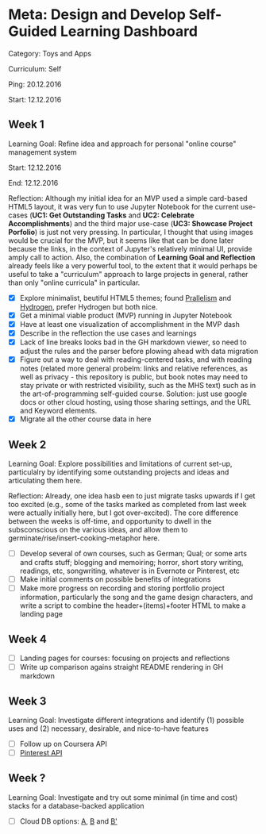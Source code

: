 # Meta: Design and Develop Self-Guided Learning Dashboard

Category: Toys and Apps

Curriculum: Self

Ping: 20.12.2016

Start: 12.12.2016

## Week 1

Learning Goal: Refine idea and approach for personal "online course" management system

Start: 12.12.2016

End: 12.12.2016

Reflection: Although my initial idea for an MVP used a simple card-based HTML5 layout, it was very fun to use Jupyter Notebook for the current use-cases (**UC1: Get Outstanding Tasks** and **UC2: Celebrate Accomplishments**) and the third major use-case (**UC3: Showcase Project Porfolio**) is just not very pressing. In particular, I thought that using images would be crucial for the MVP, but it seems like that can be done later because the links, in the context of Jupyter's relatively minimal UI, provide amply call to action. Also, the combination of **Learning Goal and Reflection** already feels like a very powerful tool, to the extent that it would perhaps be useful to take a "curriculum" approach to large projects in general, rather than only "online curricula" in particular.

- [X] Explore minimalist, beutiful HTML5 themes; found [Prallelism](https://html5up.net/parallelism) and [Hydrogen](https://freehtml5.co/demos/hydrogen/), prefer Hydrogen but both nice.
- [X] Get a minimal viable product (MVP) running in Jupyter Notebook
- [X] Have at least one visualization of accomplishment in the MVP dash
- [X] Describe in the reflection the use cases and learnings
- [X] Lack of line breaks looks bad in the GH markdown viewer, so need to adjust the rules and the parser before plowing ahead with data migration
- [X] Figure out a way to deal with reading-centered tasks, and with reading notes (related more general probelm: links and relative references, as well as privacy - this repository is public, but book notes may need to stay private or with restricted visibility, such as the MHS text) such as in the art-of-programming self-guided course. Solution: just use google docs or other cloud hosting, using those sharing settings, and the URL and Keyword elements.
- [X] Migrate all the other course data in here

## Week 2

Learning Goal: Explore possibilities and limitations of current set-up, particulalry by identifying some outstanding projects and ideas and articulating them here.

Reflection: Already, one idea hasb een to just migrate tasks upwards if I get too excited (e.g., some of the tasks marked as completed from last week were actually initially here, but I got over-excited). The core difference between the weeks is off-time, and opportunity to dwell in the subsconscious on the various ideas, and allow them to germinate/rise/insert-cooking-metaphor here.

- [ ] Develop several of own courses, such as German; Qual; or some arts and crafts stuff; blogging and memoiring; horror, short story writing, readings, etc, songwriting, whatever is in Evernote or Pinterest, etc
- [ ] Make initial comments on possible benefits of integrations
- [ ] Make more progress on recording and storing portfolio project  information, particularly the song and the game design characters, and write a script to combine the header+(items)+footer HTML to make a landing page

## Week 4

- [ ] Landing pages for courses: focusing on projects and reflections
- [ ] Write up comparison agains straight README rendering in GH markdown

## Week 3

Learning Goal: Investigate different integrations and identify (1) possible uses and (2) necessary, desirable, and nice-to-have features

- [ ] Follow up on Coursera API
- [ ] [Pinterest API](https://developers.pinterest.com/apps/4872901797745801441/)

## Week ?

Learning Goal: Investigate and try out some minimal (in time and cost) stacks for a database-backed application

- [ ] Cloud DB options: [A](http://www.htmlgoodies.com/html5/client/activity-so-you-want-to-build-and-deploy-a-web-app-to-the-cloud-at-low-to-no-cost.html#fbid=Bm_bDZAh1yL), [B](http://rdbhost.blogspot.de/2011/05/host-your-database-backed-site-on.html) and [B'](https://www.rdbhost.com/github_hosting.html)
